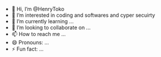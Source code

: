 - 👋 Hi, I’m @HenryToko
- 👀 I’m interested in coding and softwares and cyper secuirty
- 🌱 I’m currently learning ...
- 💞️ I’m looking to collaborate on ...
- 📫 How to reach me ...
- 😄 Pronouns: ...
- ⚡ Fun fact: ...

<!---
HenryToko/HenryToko is a ✨ special ✨ repository because its `README.md` (this file) appears on your GitHub profile.
You can click the Preview link to take a look at your changes.
--->
